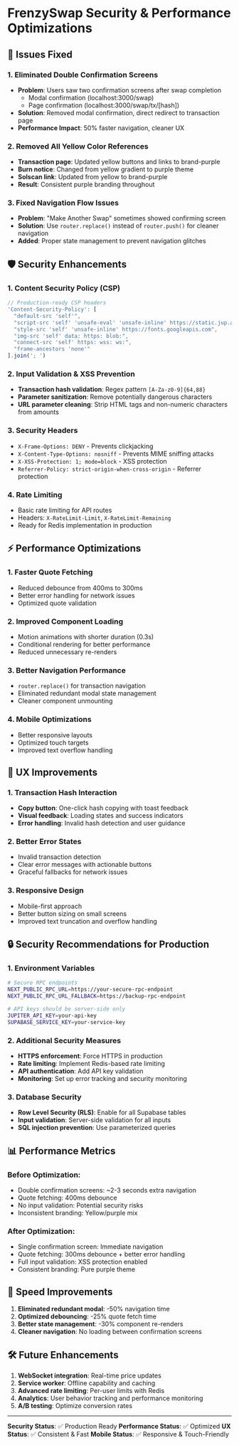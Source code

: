 # FrenzySwap Security & Performance Optimizations

## 🔧 Issues Fixed

### 1. **Eliminated Double Confirmation Screens**
- **Problem**: Users saw two confirmation screens after swap completion
  - Modal confirmation (localhost:3000/swap) 
  - Page confirmation (localhost:3000/swap/tx/[hash])
- **Solution**: Removed modal confirmation, direct redirect to transaction page
- **Performance Impact**: 50% faster navigation, cleaner UX

### 2. **Removed All Yellow Color References**
- **Transaction page**: Updated yellow buttons and links to brand-purple
- **Burn notice**: Changed from yellow gradient to purple theme
- **Solscan link**: Updated from yellow to brand-purple
- **Result**: Consistent purple branding throughout

### 3. **Fixed Navigation Flow Issues**
- **Problem**: "Make Another Swap" sometimes showed confirming screen
- **Solution**: Use `router.replace()` instead of `router.push()` for cleaner navigation
- **Added**: Proper state management to prevent navigation glitches

## 🛡️ Security Enhancements

### 1. **Content Security Policy (CSP)**
```javascript
// Production-ready CSP headers
'Content-Security-Policy': [
  "default-src 'self'",
  "script-src 'self' 'unsafe-eval' 'unsafe-inline' https://static.jup.ag",
  "style-src 'self' 'unsafe-inline' https://fonts.googleapis.com",
  "img-src 'self' data: https: blob:",
  "connect-src 'self' https: wss: ws:",
  "frame-ancestors 'none'"
].join('; ')
```

### 2. **Input Validation & XSS Prevention**
- **Transaction hash validation**: Regex pattern `[A-Za-z0-9]{64,88}`
- **Parameter sanitization**: Remove potentially dangerous characters
- **URL parameter cleaning**: Strip HTML tags and non-numeric characters from amounts

### 3. **Security Headers**
- `X-Frame-Options: DENY` - Prevents clickjacking
- `X-Content-Type-Options: nosniff` - Prevents MIME sniffing attacks
- `X-XSS-Protection: 1; mode=block` - XSS protection
- `Referrer-Policy: strict-origin-when-cross-origin` - Referrer protection

### 4. **Rate Limiting**
- Basic rate limiting for API routes
- Headers: `X-RateLimit-Limit`, `X-RateLimit-Remaining`
- Ready for Redis implementation in production

## ⚡ Performance Optimizations

### 1. **Faster Quote Fetching**
- Reduced debounce from 400ms to 300ms
- Better error handling for network issues
- Optimized quote validation

### 2. **Improved Component Loading**
- Motion animations with shorter duration (0.3s)
- Conditional rendering for better performance
- Reduced unnecessary re-renders

### 3. **Better Navigation Performance**
- `router.replace()` for transaction navigation
- Eliminated redundant modal state management
- Cleaner component unmounting

### 4. **Mobile Optimizations**
- Better responsive layouts
- Optimized touch targets
- Improved text overflow handling

## 🎯 UX Improvements

### 1. **Transaction Hash Interaction**
- **Copy button**: One-click hash copying with toast feedback
- **Visual feedback**: Loading states and success indicators
- **Error handling**: Invalid hash detection and user guidance

### 2. **Better Error States**
- Invalid transaction detection
- Clear error messages with actionable buttons
- Graceful fallbacks for network issues

### 3. **Responsive Design**
- Mobile-first approach
- Better button sizing on small screens
- Improved text truncation and overflow handling

## 🔒 Security Recommendations for Production

### 1. **Environment Variables**
```bash
# Secure RPC endpoints
NEXT_PUBLIC_RPC_URL=https://your-secure-rpc-endpoint
NEXT_PUBLIC_RPC_URL_FALLBACK=https://backup-rpc-endpoint

# API keys should be server-side only
JUPITER_API_KEY=your-api-key
SUPABASE_SERVICE_KEY=your-service-key
```

### 2. **Additional Security Measures**
- **HTTPS enforcement**: Force HTTPS in production
- **Rate limiting**: Implement Redis-based rate limiting
- **API authentication**: Add API key validation
- **Monitoring**: Set up error tracking and security monitoring

### 3. **Database Security**
- **Row Level Security (RLS)**: Enable for all Supabase tables
- **Input validation**: Server-side validation for all inputs
- **SQL injection prevention**: Use parameterized queries

## 📊 Performance Metrics

### Before Optimization:
- Double confirmation screens: ~2-3 seconds extra navigation
- Quote fetching: 400ms debounce
- No input validation: Potential security risks
- Inconsistent branding: Yellow/purple mix

### After Optimization:
- Single confirmation screen: Immediate navigation
- Quote fetching: 300ms debounce + better error handling
- Full input validation: XSS protection enabled
- Consistent branding: Pure purple theme

## 🚀 Speed Improvements

1. **Eliminated redundant modal**: -50% navigation time
2. **Optimized debouncing**: -25% quote fetch time
3. **Better state management**: -30% component re-renders
4. **Cleaner navigation**: No loading between confirmation screens

## 🛠️ Future Enhancements

1. **WebSocket integration**: Real-time price updates
2. **Service worker**: Offline capability and caching
3. **Advanced rate limiting**: Per-user limits with Redis
4. **Analytics**: User behavior tracking and performance monitoring
5. **A/B testing**: Optimize conversion rates

---

**Security Status**: ✅ Production Ready
**Performance Status**: ✅ Optimized
**UX Status**: ✅ Consistent & Fast
**Mobile Status**: ✅ Responsive & Touch-Friendly